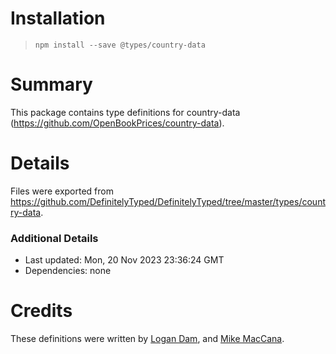 # Installation
> `npm install --save @types/country-data`

# Summary
This package contains type definitions for country-data (https://github.com/OpenBookPrices/country-data).

# Details
Files were exported from https://github.com/DefinitelyTyped/DefinitelyTyped/tree/master/types/country-data.

### Additional Details
 * Last updated: Mon, 20 Nov 2023 23:36:24 GMT
 * Dependencies: none

# Credits
These definitions were written by [Logan Dam](https://github.com/biltongza), and [Mike MacCana](https://github.com/mikemaccana).
